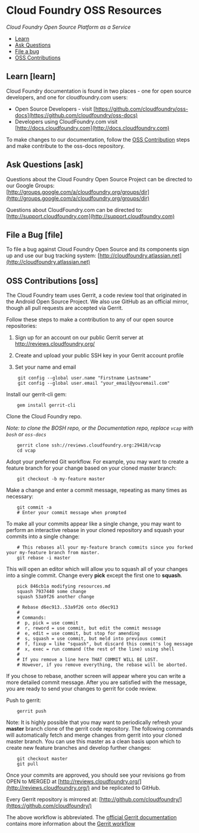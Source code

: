 # Cloud Foundry OSS Resources #

_Cloud Foundry Open Source Platform as a Service_

* [Learn](learn)
* [Ask Questions](ask)
* [File a bug](file)
* [OSS Contributions](oss)


## Learn [learn] ## 

Cloud Foundry documentation is found in two places - one for open source developers, and one for cloudfoundry.com users:

* Open Source Developers - visit [https://github.com/cloudfoundry/oss-docs](https://github.com/cloudfoundry/oss-docs)
* Developers using CloudFoundry.com visit [http://docs.cloudfoundry.com](http://docs.cloudfoundry.com)

To make changes to our documentation, follow the [OSS Contribution](oss) steps and make contribute to the oss-docs repository.

## Ask Questions [ask] ##

Questions about the Cloud Foundry Open Source Project can be directed to our Google Groups: [http://groups.google.com/a/cloudfoundry.org/groups/dir](http://groups.google.com/a/cloudfoundry.org/groups/dir)

Questions about CloudFoundry.com can be directed to: [http://support.cloudfoundry.com](http://support.cloudfoundry.com)

## File a Bug [file] ##

To file a bug against Cloud Foundry Open Source and its components sign up and use our bug tracking system: [http://cloudfoundry.atlassian.net](http://cloudfoundry.atlassian.net)

## OSS Contributions [oss] ##

The Cloud Foundry team uses Gerrit, a code review tool that originated in the Android Open Source Project. We also use GitHub as an official mirror, though all pull requests are accepted via Gerrit. 

Follow these steps to make a contribution to any of our open source repositories:
  
1. Sign up for an account on our public Gerrit server at http://reviews.cloudfoundry.org/ 
1. Create and upload your public SSH key in your Gerrit account profile
1. Set your name and email

		git config --global user.name "Firstname Lastname"
		git config --global user.email "your_email@youremail.com"

Install our gerrit-cli gem:

		gem install gerrit-cli

Clone the Cloud Foundry repo. 

_Note: to clone the BOSH repo, or the Documentation repo, replace `vcap` with `bosh` or `oss-docs`_

		gerrit clone ssh://reviews.cloudfoundry.org:29418/vcap
		cd vcap

Adopt your preferred Git workflow. For example, you may want to create a feature branch for your change based on your cloned master branch:

		git checkout -b my-feature master		

Make a change and enter a commit message, repeating as many times as necessary:

		git commit -a
        # Enter your commit message when prompted

To make all your commits appear like a single change, you may want to perform an interactive rebase in your cloned repository and squash your commits into a single change:

        # This rebases all your my-feature branch commits since you forked your my-feature branch from master.
        git rebase -i master

This will open an editor which will allow you to squash all of your changes into a single commit. Change every **pick** except the first one to **squash**.
	
		pick 846cb1a modifying resources.md
		squash 7937440 some change
		squash 53a9f26 another change

		# Rebase d6ec913..53a9f26 onto d6ec913
		#
		# Commands:
		#  p, pick = use commit
		#  r, reword = use commit, but edit the commit message
		#  e, edit = use commit, but stop for amending
		#  s, squash = use commit, but meld into previous commit
		#  f, fixup = like "squash", but discard this commit's log message
		#  x, exec = run command (the rest of the line) using shell
		#
		# If you remove a line here THAT COMMIT WILL BE LOST.
		# However, if you remove everything, the rebase will be aborted.         

If you chose to rebase, another screen will appear where you can write a more detailed commit message. After you are satisfied with the message, you are ready to send your changes to gerrit for code review.

Push to gerrit:

		gerrit push 

Note: It is highly possible that you may want to periodically refresh your **master** branch clone of the gerrit code repository. The following commands will automatically fetch and merge changes from gerrit into your cloned master branch. You can use this master as a clean basis upon which to create new feature branches and develop further changes:

        git checkout master
        git pull

Once your commits are approved, you should see your revisions go from OPEN to MERGED at [http://reviews.cloudfoundry.org/](http://reviews.cloudfoundry.org/) and be replicated to GitHub. 

Every Gerrit repository is mirrored at: [http://github.com/cloudfoundry/](https://github.com/cloudfoundry/)

The above workflow is abbreviated. The [official Gerrit documentation](http://gerrit.googlecode.com/svn/documentation/2.0/index.html) contains more information about the [Gerrit workflow](http://source.android.com/source/life-of-a-patch.html)

